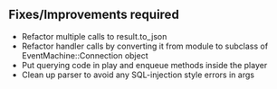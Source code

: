## Fixes/Improvements required

* Refactor multiple calls to result.to_json
* Refactor handler calls by converting it from module to subclass of EventMachine::Connection object
* Put querying code in play and enqueue methods inside the player
* Clean up parser to avoid any SQL-injection style errors in args